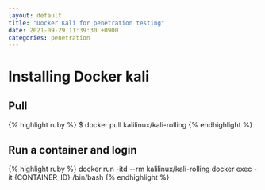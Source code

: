 ```yaml
---
layout: default
title: "Docker Kali for penetration testing"
date: 2021-09-29 11:39:30 +0900
categories: penetration
---
```


# Installing Docker kali

## Pull

{% highlight ruby %}
$ docker pull kalilinux/kali-rolling
{% endhighlight %}

## Run a container and login

{% highlight ruby %}
docker run -itd --rm kalilinux/kali-rolling
docker exec -it {CONTAINER_ID} /bin/bash
{% endhighlight %}



